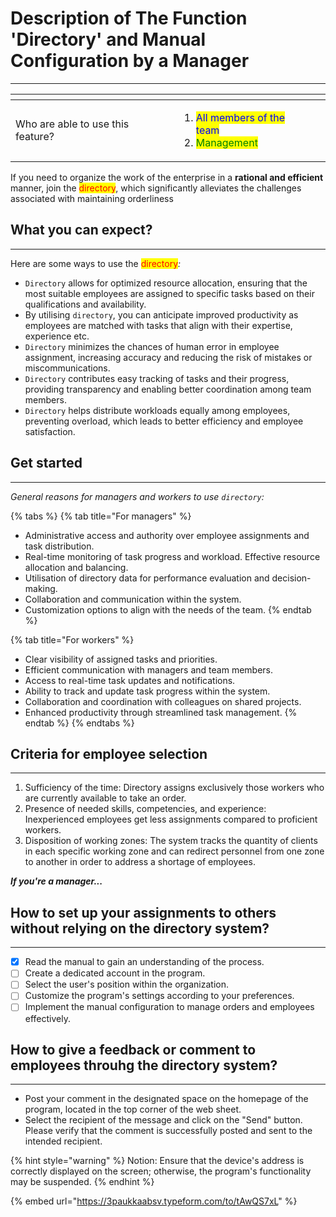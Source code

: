 # Description of The Function 'Directory' and Manual Configuration by a Manager

***

<table data-card-size="large" data-view="cards" data-full-width="true"><thead><tr><th></th><th></th><th></th></tr></thead><tbody><tr><td>Who are able to use this feature?</td><td><ol><li><mark style="color:blue;">All members of the team</mark></li><li><mark style="color:green;">Management</mark></li></ol></td><td></td></tr></tbody></table>

If you need to organize the work of the enterprise in a **rational and efficient** manner, join the <mark style="color:red;">directory</mark>, which significantly alleviates the challenges associated with maintaining orderliness

## What you can expect?

***

Here are some ways to use the <mark style="color:red;">directory</mark>_:_

* `Directory` allows for optimized resource allocation, ensuring that the most suitable employees are assigned to specific tasks based on their qualifications and availability.
* By utilising `directory`, you can anticipate improved productivity as employees are matched with tasks that align with their expertise, experience etc.
* `Directory` minimizes the chances of human error in employee assignment, increasing accuracy and reducing the risk of mistakes or miscommunications.
* `Directory` contributes easy tracking of tasks and their progress, providing transparency and enabling better coordination among team members.
* `Directory` helps distribute workloads equally among employees, preventing overload, which leads to better efficiency and employee satisfaction.

## Get started

***

_General reasons for managers and workers to use `directory`:_

{% tabs %}
{% tab title="For managers" %}
* Administrative access and authority over employee assignments and task distribution.
* Real-time monitoring of task progress and workload. Effective resource allocation and balancing.
* Utilisation of directory data for performance evaluation and decision-making.
* Collaboration and communication within the system.
* Customization options to align with the needs of the team.
{% endtab %}

{% tab title="For workers" %}
* Clear visibility of assigned tasks and priorities.
* Efficient communication with managers and team members.
* Access to real-time task updates and notifications.
* Ability to track and update task progress within the system.
* Collaboration and coordination with colleagues on shared projects.
* Enhanced productivity through streamlined task management.
{% endtab %}
{% endtabs %}

## Criteria for employee selection

***

1. Sufficiency of the time: Directory assigns exclusively those workers who are currently available to take an order.
2. Presence of needed skills, competencies, and experience: Inexperienced employees get less assignments compared to proficient workers.
3. Disposition of working zones: The system tracks the quantity of clients in each specific working zone and can redirect personnel from one zone to another in order to address a shortage of employees.

_**If you're a manager...**_

## How to set up your assignments to others without relying on the directory system?

***

* [x] Read the manual to gain an understanding of the process.
* [ ] Create a dedicated account in the program.
* [ ] Select the user's position within the organization.
* [ ] Customize the program's settings according to your preferences.
* [ ] Implement the manual configuration to manage orders and employees effectively.

## How to give a feedback or comment to employees throuhg the directory system?

***

* Post your comment in the designated space on the homepage of the program, located in the top corner of the web sheet.
* Select the recipient of the message and click on the "Send" button. Please verify that the comment is successfully posted and sent to the intended recipient.

{% hint style="warning" %}
Notion: Ensure that the device's address is correctly displayed on the screen; otherwise, the program's functionality may be suspended.
{% endhint %}

{% embed url="https://3paukkaabsv.typeform.com/to/tAwQS7xL" %}
